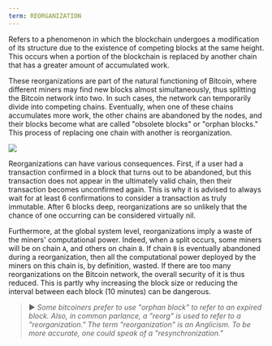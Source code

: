 ```yaml
---
term: REORGANIZATION
---
```


Refers to a phenomenon in which the blockchain undergoes a modification of its structure due to the existence of competing blocks at the same height. This occurs when a portion of the blockchain is replaced by another chain that has a greater amount of accumulated work.

These reorganizations are part of the natural functioning of Bitcoin, where different miners may find new blocks almost simultaneously, thus splitting the Bitcoin network into two. In such cases, the network can temporarily divide into competing chains. Eventually, when one of these chains accumulates more work, the other chains are abandoned by the nodes, and their blocks become what are called "obsolete blocks" or "orphan blocks." This process of replacing one chain with another is reorganization.

![](../../dictionnaire/assets/9.webp)

Reorganizations can have various consequences. First, if a user had a transaction confirmed in a block that turns out to be abandoned, but this transaction does not appear in the ultimately valid chain, then their transaction becomes unconfirmed again. This is why it is advised to always wait for at least 6 confirmations to consider a transaction as truly immutable. After 6 blocks deep, reorganizations are so unlikely that the chance of one occurring can be considered virtually nil.

Furthermore, at the global system level, reorganizations imply a waste of the miners' computational power. Indeed, when a split occurs, some miners will be on chain `A`, and others on chain `B`. If chain `B` is eventually abandoned during a reorganization, then all the computational power deployed by the miners on this chain is, by definition, wasted. If there are too many reorganizations on the Bitcoin network, the overall security of it is thus reduced. This is partly why increasing the block size or reducing the interval between each block (10 minutes) can be dangerous.

> ► *Some bitcoiners prefer to use "orphan block" to refer to an expired block. Also, in common parlance, a "reorg" is used to refer to a "reorganization." The term "reorganization" is an Anglicism. To be more accurate, one could speak of a "resynchronization."*